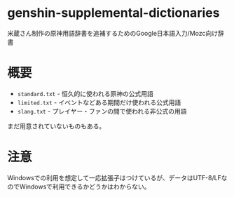 # genshin-supplemental-dictionaries

米蔵さん制作の原神用語辞書を追補するためのGoogle日本語入力/Mozc向け辞書

# 概要

* `standard.txt` - 恒久的に使われる原神の公式用語
* `limited.txt` - イベントなどある期間だけ使われる公式用語
* `slang.txt` - プレイヤー・ファンの間で使われる非公式の用語

まだ用意されていないものもある。

# 注意

Windowsでの利用を想定して一応拡張子はつけているが、データはUTF-8/LFなのでWindowsで利用できるかどうかはわからない。
